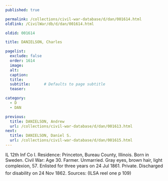```yaml
---
published: true

permalink: /collections/civil-war-database/d/dan/001614.html
oldlink: /CivilWar/db/d/dan/001614.html

oldid: 001614

title: DANIELSON, Charles

pagelist:
  exclude: false
  order: 1614
  image: 
  alt:
  caption:
  title:
  subtitle:      # Defaults to page subtitle
  teaser:

category: 
  - D 
  - DAN

previous:
  title: DANIELSON, Andrew
  url: /collections/civil-war-database/d/dan/001613.html  
next:
  title: DANIELSON, Daniel S.
  url: /collections/civil-war-database/d/dan/001615.html   
---
```

IL 12th Inf Co I. Residence: Princeton, Bureau County, Illinois. Born in Sweden. Civil War: Age 30. Farmer. Unmarried. Gray eyes, brown hair, light complexion, 5&#146;7&#148;. Enlisted for three years on 24 Jul 1861. Private. Discharged for disability on 24 Nov 1862. Sources: (ILSA reel one p 109)